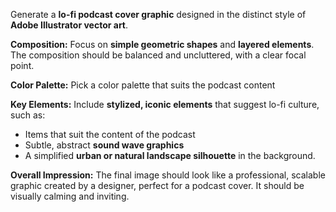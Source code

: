 Generate a **lo-fi podcast cover graphic** designed in the distinct style of **Adobe Illustrator vector art**.

**Composition:** Focus on **simple geometric shapes** and **layered elements**. The composition should be balanced and uncluttered, with a clear focal point.

**Color Palette:** Pick a color palette that suits the podcast content

**Key Elements:** Include **stylized, iconic elements** that suggest lo-fi culture, such as:
* Items that suit the content of the podcast
* Subtle, abstract **sound wave graphics**
* A simplified **urban or natural landscape silhouette** in the background.

**Overall Impression:** The final image should look like a professional, scalable graphic created by a designer, perfect for a podcast cover. It should be visually calming and inviting.